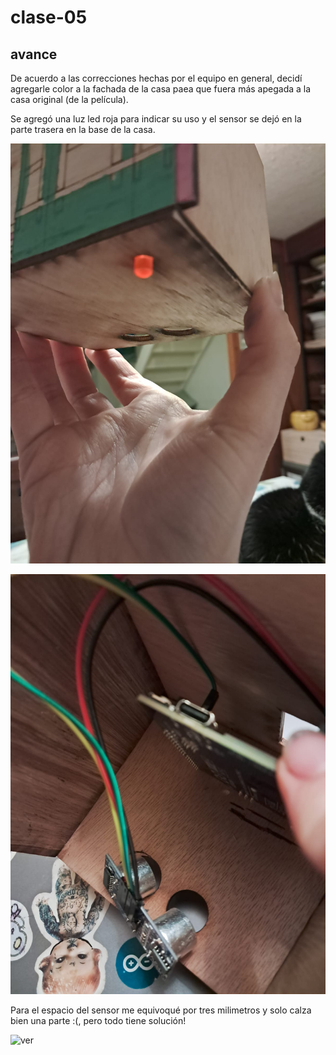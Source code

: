 # clase-05

## avance

De acuerdo a las correcciones hechas por el equipo en general, decidí agregarle color a la fachada de la casa paea que fuera más apegada a la casa original (de la película). 

Se agregó una luz led roja para indicar su uso y el sensor se dejó en la parte trasera en la base de la casa. 

![ver](casaluzled.jpg) 

![ver](espacios.jpg) 

Para el espacio del sensor me equivoqué por tres milimetros y solo calza bien una parte :(, pero todo tiene solución!

![ver](pequeñoerror.jpg)


